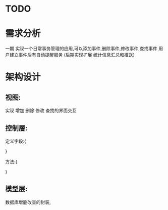 # TODO
# 需求分析
一期
实现一个日常事务管理的应用,可以添加事件,删除事件,修改事件,查找事件
用户建立事件后有自动提醒服务
(后期实现扩展  统计信息汇总和推送)

# 架构设计
## 视图:
实现 增加 删除 修改 查找的界面交互

## 控制層:

定义字段:{


}

方法:{

}

## 模型层:
数据库增删改查的封装,


